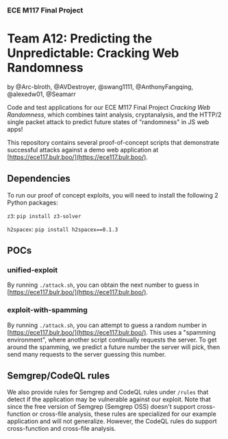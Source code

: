 ### ECE M117 Final Project
# Team A12: Predicting the Unpredictable: Cracking Web Randomness
by @Arc-blroth, @AVDestroyer, @swang1111, @AnthonyFangqing, @alexedw01, @Seamarr

Code and test applications for our ECE M117 Final Project _Cracking Web Randomness_,
which combines taint analysis, cryptanalysis, and the HTTP/2 single packet attack
to predict future states of "randomness" in JS web apps!

This repository contains several proof-of-concept scripts that demonstrate successful attacks against a demo web application at [https://ece117.bulr.boo/](https://ece117.bulr.boo/).

## Dependencies

To run our proof of concept exploits, you will need to install the following 2 Python packages:

`z3`: `pip install z3-solver`

`h2spacex`: `pip install h2spacex==0.1.3`

## POCs

### unified-exploit

By running `./attack.sh`, you can obtain the next number to guess in [https://ece117.bulr.boo/](https://ece117.bulr.boo/).

### exploit-with-spamming

By running `./attack.sh`, you can attempt to guess a random number in [https://ece117.bulr.boo/](https://ece117.bulr.boo/). This uses a "spamming environment", where another script continually requests the server. To get around the spamming, we predict a future number the server will pick, then send many requests to the server guessing this number.

## Semgrep/CodeQL rules

We also provide rules for Semgrep and CodeQL rules under `/rules` that detect if the application may be vulnerable against our exploit. Note that since the free version of Semgrep (Semgrep OSS) doesn't support cross-function or cross-file analysis, these rules are specialized for our example application and will not generalize. However, the CodeQL rules do support cross-function and cross-file analysis.